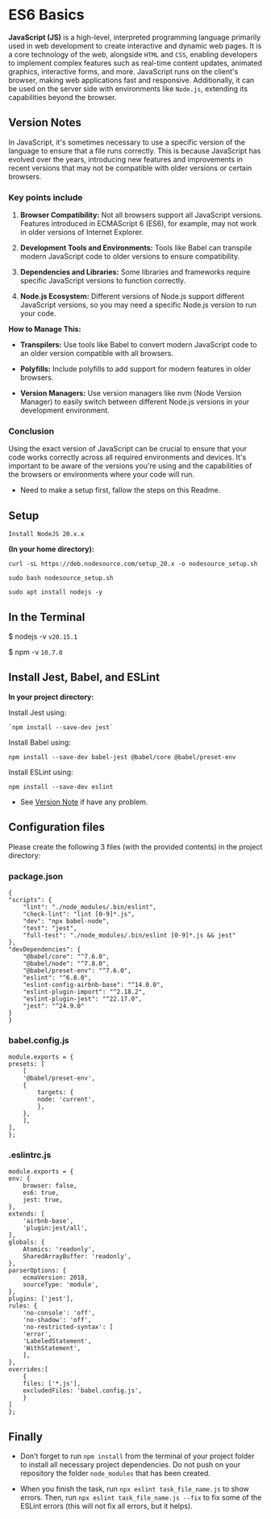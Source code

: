 # ES6 Basics

__JavaScript (JS)__ is a high-level, interpreted programming language primarily used in web development to create interactive and dynamic web pages. It is a core technology of the web, alongside `HTML` and `CSS`, enabling developers to implement complex features such as real-time content updates, animated graphics, interactive forms, and more. JavaScript runs on the client's browser, making web applications fast and responsive. Additionally, it can be used on the server side with environments like `Node.js`, extending its capabilities beyond the browser.

## Version Notes

In JavaScript, it's sometimes necessary to use a specific version of the language to ensure that a file runs correctly. This is because JavaScript has evolved over the years, introducing new features and improvements in recent versions that may not be compatible with older versions or certain browsers.

### Key points include

1. __Browser Compatibility:__ Not all browsers support all JavaScript versions. Features introduced in ECMAScript 6 (ES6), for example, may not work in older versions of Internet Explorer.

2. __Development Tools and Environments:__ Tools like Babel can transpile modern JavaScript code to older versions to ensure compatibility.

3. __Dependencies and Libraries:__ Some libraries and frameworks require specific JavaScript versions to function correctly.

4. __Node.js Ecosystem:__ Different versions of Node.js support different JavaScript versions, so you may need a specific Node.js version to run your code.
  
__How to Manage This:__

- __Transpilers:__ Use tools like Babel to convert modern JavaScript code to an older version compatible with all browsers.

- __Polyfills:__ Include polyfills to add support for modern features in older browsers.

- __Version Managers:__ Use version managers like nvm (Node Version Manager) to easily switch between different Node.js versions in your development environment.

### Conclusion

Using the exact version of JavaScript can be crucial to ensure that your code works correctly across all required environments and devices. It's important to be aware of the versions you're using and the capabilities of the browsers or environments where your code will run.

- Need to make a setup first, fallow the steps on this Readme.

## Setup

    Install NodeJS 20.x.x

__(In your home directory):__

    curl -sL https://deb.nodesource.com/setup_20.x -o nodesource_setup.sh

    sudo bash nodesource_setup.sh

    sudo apt install nodejs -y

## In the Terminal

$ nodejs -v
 `v20.15.1`

$ npm -v
 `10.7.0`

## Install Jest, Babel, and ESLint

__In your project directory:__

Install Jest using:

    `npm install --save-dev jest`

Install Babel using:

    npm install --save-dev babel-jest @babel/core @babel/preset-env

Install ESLint using:

    npm install --save-dev eslint

- See [Version Note](#version-notes) if have any problem.

## Configuration files

Please create the following 3 files (with the provided contents) in the project directory:

### package.json

    {
    "scripts": {
        "lint": "./node_modules/.bin/eslint",
        "check-lint": "lint [0-9]*.js",
        "dev": "npx babel-node",
        "test": "jest",
        "full-test": "./node_modules/.bin/eslint [0-9]*.js && jest"
    },
    "devDependencies": {
        "@babel/core": "^7.6.0",
        "@babel/node": "^7.8.0",
        "@babel/preset-env": "^7.6.0",
        "eslint": "^6.8.0",
        "eslint-config-airbnb-base": "^14.0.0",
        "eslint-plugin-import": "^2.18.2",
        "eslint-plugin-jest": "^22.17.0",
        "jest": "^24.9.0"
    }
    }

### babel.config.js

    module.exports = {
    presets: [
        [
        '@babel/preset-env',
        {
            targets: {
            node: 'current',
            },
        },
        ],
    ],
    };

### .eslintrc.js

    module.exports = {
    env: {
        browser: false,
        es6: true,
        jest: true,
    },
    extends: [
        'airbnb-base',
        'plugin:jest/all',
    ],
    globals: {
        Atomics: 'readonly',
        SharedArrayBuffer: 'readonly',
    },
    parserOptions: {
        ecmaVersion: 2018,
        sourceType: 'module',
    },
    plugins: ['jest'],
    rules: {
        'no-console': 'off',
        'no-shadow': 'off',
        'no-restricted-syntax': [
        'error',
        'LabeledStatement',
        'WithStatement',
        ],
    },
    overrides:[
        {
        files: ['*.js'],
        excludedFiles: 'babel.config.js',
        }
    ]
    };

## Finally

- Don’t forget to run `npm install` from the terminal of your project folder to install all necessary project dependencies. Do not push on your repository the folder `node_modules` that has been created.

- When you finish the task, run `npx eslint task_file_name.js` to show errors. Then, run `npx eslint task_file_name.js --fix` to fix some of the ESLint errors (this will not fix all errors, but it helps).
